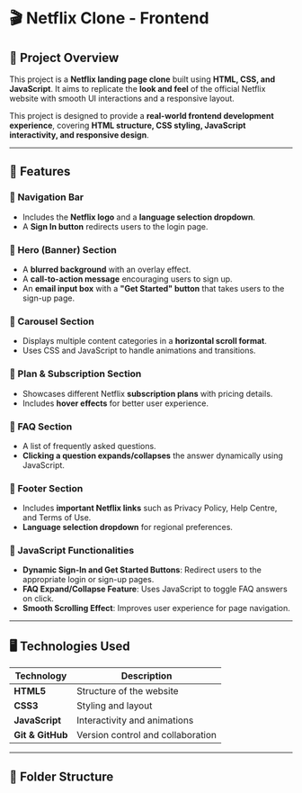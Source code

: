# 🎬 Netflix Clone - Frontend  

## 📌 Project Overview  
This project is a **Netflix landing page clone** built using **HTML, CSS, and JavaScript**. It aims to replicate the **look and feel** of the official Netflix website with smooth UI interactions and a responsive layout.

This project is designed to provide a **real-world frontend development experience**, covering **HTML structure, CSS styling, JavaScript interactivity, and responsive design**.

---

## 🚀 Features  

### 🔹 Navigation Bar  
- Includes the **Netflix logo** and a **language selection dropdown**.  
- A **Sign In button** redirects users to the login page.

### 🔹 Hero (Banner) Section  
- A **blurred background** with an overlay effect.  
- A **call-to-action message** encouraging users to sign up.  
- An **email input box** with a **"Get Started" button** that takes users to the sign-up page.

### 🔹 Carousel Section  
- Displays multiple content categories in a **horizontal scroll format**.  
- Uses CSS and JavaScript to handle animations and transitions.

### 🔹 Plan & Subscription Section  
- Showcases different Netflix **subscription plans** with pricing details.  
- Includes **hover effects** for better user experience.

### 🔹 FAQ Section  
- A list of frequently asked questions.  
- **Clicking a question expands/collapses** the answer dynamically using JavaScript.

### 🔹 Footer Section  
- Includes **important Netflix links** such as Privacy Policy, Help Centre, and Terms of Use.  
- **Language selection dropdown** for regional preferences.

### 🔹 JavaScript Functionalities  
- **Dynamic Sign-In and Get Started Buttons**: Redirect users to the appropriate login or sign-up pages.  
- **FAQ Expand/Collapse Feature**: Uses JavaScript to toggle FAQ answers on click.  
- **Smooth Scrolling Effect**: Improves user experience for page navigation.

---

## 🖥️ Technologies Used  
| Technology | Description |
|------------|------------|
| **HTML5**  | Structure of the website |
| **CSS3**   | Styling and layout |
| **JavaScript** | Interactivity and animations |
| **Git & GitHub** | Version control and collaboration |

---

## 📂 Folder Structure  
